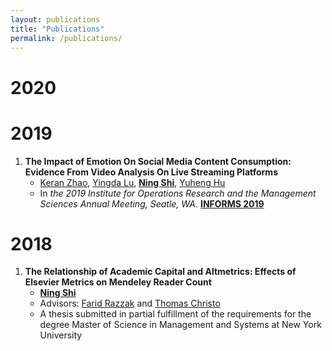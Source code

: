 ```yaml
---
layout: publications
title: "Publications"
permalink: /publications/
---
```

# 2020

# 2019
1. **The Impact of Emotion On Social Media Content Consumption: Evidence From Video Analysis On Live Streaming Platforms**
      * [Keran Zhao](https://www.linkedin.com/in/keran-zhao-65a2a07b/), [Yingda Lu](https://www.linkedin.com/in/yingda-lu-b4749512/), **[Ning Shi](https://mrshininnnnn.github.io/)**, [Yuheng Hu](https://yuhenghu.com/) 
      * In *the 2019 Institute for Operations Research and the Management Sciences Annual Meeting, Seatle, WA*. **[INFORMS 2019](http://meetings2.informs.org/wordpress/seattle2019/)**

# 2018
1. **The Relationship of Academic Capital and Altmetrics: Effects of Elsevier Metrics on Mendeley Reader Count**
      * **[Ning Shi](https://mrshininnnnn.github.io/)**
      * Advisors: [Farid Razzak](https://www.linkedin.com/in/farrazzak/) and [Thomas Christo](https://www.linkedin.com/in/thomas-christo-ph-d-3330922/)
      * A thesis submitted in partial fulfillment of the requirements for the degree Master of Science in Management and Systems at New York University
